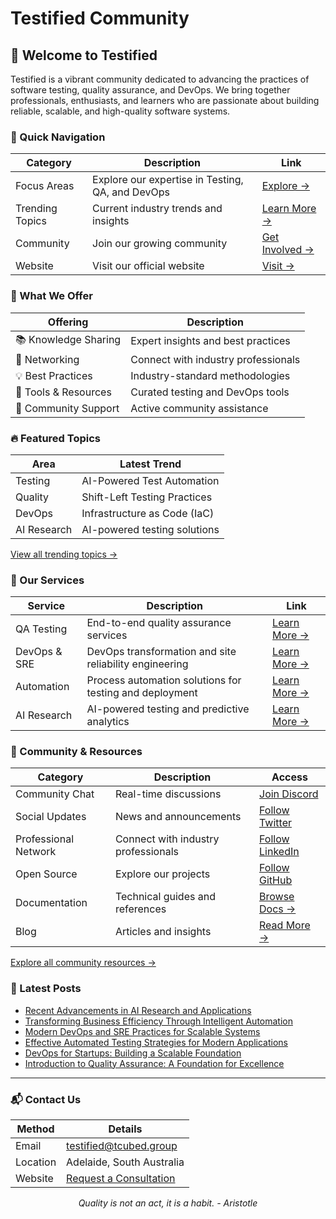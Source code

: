 # Testified Community

<!-- <div align="center">
  <img src="https://raw.githubusercontent.com/testified/.github/main/assets/testified-banner.png" alt="Testified Banner" width="100%">
</div> -->

## 🚀 Welcome to Testified

Testified is a vibrant community dedicated to advancing the practices of software testing, quality assurance, and DevOps. We bring together professionals, enthusiasts, and learners who are passionate about building reliable, scalable, and high-quality software systems.

### 🎯 Quick Navigation

| Category | Description | Link |
|----------|-------------|------|
| Focus Areas | Explore our expertise in Testing, QA, and DevOps | [Explore →](https://github.com/testified/.github/blob/main/profile/focus-areas.md) |
| Trending Topics | Current industry trends and insights | [Learn More →](https://github.com/testified/.github/blob/main/profile/trending-topics.md) |
| Community | Join our growing community | [Get Involved →](https://github.com/testified/.github/blob/main/profile/community-links.md) |
| Website | Visit our official website | [Visit →](https://testified.tcubed.group/) |

### 🌟 What We Offer

| Offering | Description |
|----------|-------------|
| 📚 Knowledge Sharing | Expert insights and best practices |
| 🤝 Networking | Connect with industry professionals |
| 💡 Best Practices | Industry-standard methodologies |
| 🔧 Tools & Resources | Curated testing and DevOps tools |
| 👥 Community Support | Active community assistance |

### 🔥 Featured Topics

| Area | Latest Trend |
|------|--------------|
| Testing | AI-Powered Test Automation |
| Quality | Shift-Left Testing Practices |
| DevOps | Infrastructure as Code (IaC) |
| AI Research | AI-powered testing solutions |

[View all trending topics →](https://github.com/testified/.github/blob/main/profile/trending-topics.md)

### 🚀 Our Services

| Service | Description | Link |
|---------|-------------|------|
| QA Testing | End-to-end quality assurance services | [Learn More →](https://testified.tcubed.group/services/qa-testing) |
| DevOps & SRE | DevOps transformation and site reliability engineering | [Learn More →](https://testified.tcubed.group/services/devops-sre) |
| Automation | Process automation solutions for testing and deployment | [Learn More →](https://testified.tcubed.group/services/automation) |
| AI Research | AI-powered testing and predictive analytics | [Learn More →](https://testified.tcubed.group/services/ai-research) |

### 🤝 Community & Resources

| Category | Description | Access |
|----------|-------------|--------|
| Community Chat | Real-time discussions | [Join Discord][discord] |
| Social Updates | News and announcements | [Follow Twitter][twitter] |
| Professional Network | Connect with industry professionals | [Follow LinkedIn][linkedin] |
| Open Source | Explore our projects | [Follow GitHub][github] |
| Documentation | Technical guides and references | [Browse Docs →](https://docs.testified.io) |
| Blog | Articles and insights | [Read More →](https://testified.tcubed.group/blog) |

[Explore all community resources →](https://github.com/testified/.github/blob/main/profile/community-links.md)

### 📰 Latest Posts


<!-- TESTIFIED-POST-LIST:START -->
- [Recent Advancements in AI Research and Applications](https://testified.tcubed.group/blog/ai-research-advancements)
- [Transforming Business Efficiency Through Intelligent Automation](https://testified.tcubed.group/blog/automation-workflow-efficiency)
- [Modern DevOps and SRE Practices for Scalable Systems](https://testified.tcubed.group/blog/modern-devops-practices)
- [Effective Automated Testing Strategies for Modern Applications](https://testified.tcubed.group/blog/automated-testing-strategies)
- [DevOps for Startups: Building a Scalable Foundation](https://testified.tcubed.group/blog/devops-for-startups)
- [Introduction to Quality Assurance: A Foundation for Excellence](https://testified.tcubed.group/blog/introduction-to-quality-assurance)
<!-- TESTIFIED-POST-LIST:END -->
---

### 📬 Contact Us

| Method | Details |
|--------|---------|
| Email | [testified@tcubed.group](mailto:testified@tcubed.group) |
| Location | Adelaide, South Australia |
| Website | [Request a Consultation](https://testified.tcubed.group/contact) |

<div align="center">
  <i>Quality is not an act, it is a habit. - Aristotle</i>
</div>

[discord]: https://discord.gg/testified
[twitter]: https://twitter.com/testified
[linkedin]: https://www.linkedin.com/company/testified
[github]: https://github.com/testified
